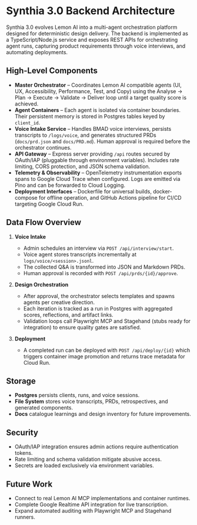 # Synthia 3.0 Backend Architecture

Synthia 3.0 evolves Lemon AI into a multi-agent orchestration platform designed for deterministic design delivery. The backend is implemented as a TypeScript/Node.js service and exposes REST APIs for orchestrating agent runs, capturing product requirements through voice interviews, and automating deployments.

## High-Level Components

- **Master Orchestrator** – Coordinates Lemon AI compatible agents (UI, UX, Accessibility, Performance, Test, and Copy) using the Analyse → Plan → Execute → Validate → Deliver loop until a target quality score is achieved.
- **Agent Containers** – Each agent is isolated via container boundaries. Their persistent memory is stored in Postgres tables keyed by `client_id`.
- **Voice Intake Service** – Handles BMAD voice interviews, persists transcripts to `/logs/voice`, and generates structured PRDs (`docs/prd.json` and `docs/PRD.md`). Human approval is required before the orchestrator continues.
- **API Gateway** – Express server providing `/api` routes secured by OAuth/IAP (pluggable through environment variables). Includes rate limiting, CORS protection, and JSON schema validation.
- **Telemetry & Observability** – OpenTelemetry instrumentation exports spans to Google Cloud Trace when configured. Logs are emitted via Pino and can be forwarded to Cloud Logging.
- **Deployment Interfaces** – Dockerfile for universal builds, docker-compose for offline operation, and GitHub Actions pipeline for CI/CD targeting Google Cloud Run.

## Data Flow Overview

1. **Voice Intake**
   - Admin schedules an interview via `POST /api/interview/start`.
   - Voice agent stores transcripts incrementally at `logs/voice/<session>.jsonl`.
   - The collected Q&A is transformed into JSON and Markdown PRDs.
   - Human approval is recorded with `POST /api/prds/{id}/approve`.

2. **Design Orchestration**
   - After approval, the orchestrator selects templates and spawns agents per creative direction.
   - Each iteration is tracked as a run in Postgres with aggregated scores, reflections, and artifact links.
   - Validation loops call Playwright MCP and Stagehand (stubs ready for integration) to ensure quality gates are satisfied.

3. **Deployment**
   - A completed run can be deployed with `POST /api/deploy/{id}` which triggers container image promotion and returns trace metadata for Cloud Run.

## Storage

- **Postgres** persists clients, runs, and voice sessions.
- **File System** stores voice transcripts, PRDs, retrospectives, and generated components.
- **Docs** catalogue learnings and design inventory for future improvements.

## Security

- OAuth/IAP integration ensures admin actions require authentication tokens.
- Rate limiting and schema validation mitigate abusive access.
- Secrets are loaded exclusively via environment variables.

## Future Work

- Connect to real Lemon AI MCP implementations and container runtimes.
- Complete Google Realtime API integration for live transcription.
- Expand automated auditing with Playwright MCP and Stagehand runners.
